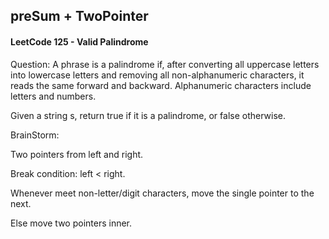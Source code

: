 ## preSum + TwoPointer

#### LeetCode 125 -  Valid Palindrome

Question: A phrase is a palindrome if, after converting all uppercase letters into lowercase letters and removing all non-alphanumeric characters, it reads the same forward and backward. Alphanumeric characters include letters and numbers.

Given a string s, return true if it is a palindrome, or false otherwise.

BrainStorm:

Two pointers from left and right. 

Break condition: left < right.

Whenever meet non-letter/digit characters, move the single pointer to the next.

Else move two pointers inner. 